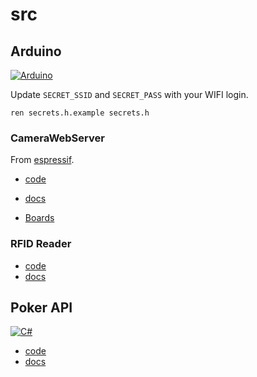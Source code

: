 # src

## Arduino

[![Arduino](https://img.shields.io/badge/-Arduino-00979D?style=for-the-badge&logo=Arduino&logoColor=white)](https://www.arduino.cc/)

Update `SECRET_SSID` and `SECRET_PASS` with your WIFI login.

`ren secrets.h.example secrets.h`

### CameraWebServer

From [espressif](https://github.com/espressif/arduino-esp32/tree/master/libraries/ESP32/examples/Camera/CameraWebServer).

- [code](CameraWebServer/)
- [docs](../docs/CAMERAWEBSERVER.md)

- [Boards](https://raw.githubusercontent.com/espressif/arduino-esp32/gh-pages/package_esp32_index.json)

### RFID Reader

- [code](RFIDReader/README.md)
- [docs](../docs/RFID.md)

## Poker API

[![C#](https://img.shields.io/badge/c%23-%23239120.svg?style=for-the-badge&logo=c-sharp&logoColor=white)](https://docs.microsoft.com/dotnet/csharp/)

- [code](Poker/)
- [docs](../docs/POKER.md)
